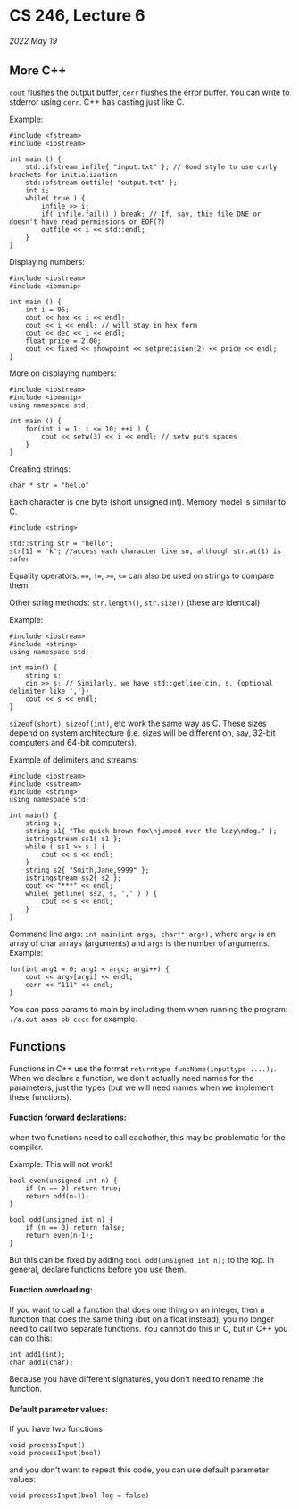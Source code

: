# CS 246, Lecture 6
###### 2022 May 19

## More C++
`cout` flushes the output buffer, `cerr` flushes the error buffer. You can write to stderror using `cerr`.
C++ has casting just like C.

Example:

``` 
#include <fstream>
#include <iostream>

int main () {
    std::ifstream infile{ "input.txt" }; // Good style to use curly brackets for initialization
    std::ofstream outfile{ "output.txt" };
    int i;
    while( true ) {
        infile >> i;
        if( infile.fail() ) break; // If, say, this file DNE or doesn't have read permissions or EOF(?)
        outfile << i << std::endl;
    }
}

```

Displaying numbers:
```
#include <iostream>
#include <iomanip>

int main () {
    int i = 95; 
    cout << hex << i << endl;
    cout << i << endl; // will stay in hex form
    cout << dec << i << endl;
    float price = 2.00;
    cout << fixed << showpoint << setprecision(2) << price << endl;
}
```

More on displaying numbers:
```
#include <iostream>
#include <iomanip>
using namespace std; 

int main () {
    for(int i = 1; i <= 10; ++i ) {
        cout << setw(3) << i << endl; // setw puts spaces
    }
}
```

Creating strings:

`char * str = "hello"`

Each character is one byte (short unsigned int). Memory model is similar to C.

```
#include <string> 

std::string str = "hello";
str[1] = 'k'; //access each character like so, although str.at(1) is safer
```

Equality operators: `==`, `!=`, `>=`, `<=` can also be used on strings to compare them.

Other string methods: `str.length()`, `str.size()` (these are identical)

Example: 
```
#include <iostream>
#include <string>
using namespace std;

int main() {
    string s;
    cin >> s; // Similarly, we have std::getline(cin, s, {optional delimiter like ','})
    cout << s << endl;
}
```

`sizeof(short)`, `sizeof(int)`, etc work the same way as C. These sizes depend on system architecture (i.e. sizes will be different on, say, 32-bit computers and 64-bit computers).

Example of delimiters and streams:
```
#include <iostream>
#include <sstream>
#include <string>
using namespace std;

int main() {
    string s;
    string s1{ "The quick brown fox\njumped over the lazy\ndog." };
    istringstream ss1{ s1 };
    while ( ss1 >> s ) {
        cout << s << endl;
    }
    string s2{ "Smith,Jane,9999" };
    istringstream ss2{ s2 };
    cout << "***" << endl;
    while( getline( ss2, s, ',' ) ) {
        cout << s << endl; 
    }
}
```

Command line args: `int main(int args, char** argv);` where `argv` is an array of char arrays (arguments) and `args` is the number of arguments. Example:
``` 
for(int arg1 = 0; arg1 < argc; argi++) {
    cout << argv[argi] << endl;
    cerr << "111" << endl;
}
```
You can pass params to main by including them when running the program: `./a.out aaaa bb cccc` for example.

## Functions
Functions in C++ use the format `returntype funcName(inputtype ....);`. When we declare a function, we don't actually 
need names for the parameters, just the types (but we will need names when we implement these functions).

#### Function forward declarations:
when two functions need to call eachother, this may be problematic for the compiler. 

Example: This will not work!
``` 
bool even(unsigned int n) {
    if (n == 0) return true;
    return odd(n-1);
}

bool odd(unsigned int n) {
    if (n == 0) return false;
    return even(n-1); 
}
```
But this can be fixed by adding `bool odd(unsigned int n);` to the top. In general, declare functions before you use them.

#### Function overloading: 
If you want to call a function that does one thing on an integer, then a function that does the same thing (but on a float instead), you no longer need to call two separate functions. You cannot do this in C, but in C++ you can do this:
```
int add1(int);
char add1(char);
```
Because you have different signatures, you don't need to rename the function.

#### Default parameter values:
If you have two functions
```
void processInput()
void processInput(bool)
```
and you don't want to repeat this code, you can use default parameter values:
```
void processInput(bool log = false)
```
